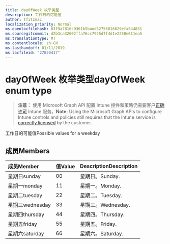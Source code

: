 ```yaml
---
title: dayOfWeek 枚举类型
description: 工作日的可能值
author: tfitzmac
localization_priority: Normal
ms.openlocfilehash: 03f9a7816c9361b5baed52756816629efa544831
ms.sourcegitcommit: d2b3ca32602ffa76cc7925d7f4d1e2258e611ea5
ms.translationtype: MT
ms.contentlocale: zh-CN
ms.lasthandoff: 01/11/2019
ms.locfileid: "27820417"
---
```

# <a name="dayofweek-enum-type"></a><span data-ttu-id="80688-103">dayOfWeek 枚举类型</span><span class="sxs-lookup"><span data-stu-id="80688-103">dayOfWeek enum type</span></span>

> <span data-ttu-id="80688-104">**注意：** 使用 Microsoft Graph API 配置 Intune 控件和策略仍需要客户[正确许可](https://go.microsoft.com/fwlink/?linkid=839381) Intune 服务。</span><span class="sxs-lookup"><span data-stu-id="80688-104">**Note:** Using the Microsoft Graph APIs to configure Intune controls and policies still requires that the Intune service is [correctly licensed](https://go.microsoft.com/fwlink/?linkid=839381) by the customer.</span></span>

<span data-ttu-id="80688-105">工作日的可能值</span><span class="sxs-lookup"><span data-stu-id="80688-105">Possible values for a weekday</span></span>
## <a name="members"></a><span data-ttu-id="80688-106">成员</span><span class="sxs-lookup"><span data-stu-id="80688-106">Members</span></span>
|<span data-ttu-id="80688-107">成员</span><span class="sxs-lookup"><span data-stu-id="80688-107">Member</span></span>|<span data-ttu-id="80688-108">值</span><span class="sxs-lookup"><span data-stu-id="80688-108">Value</span></span>|<span data-ttu-id="80688-109">Description</span><span class="sxs-lookup"><span data-stu-id="80688-109">Description</span></span>|
|:---|:---|:---|
|<span data-ttu-id="80688-110">星期日</span><span class="sxs-lookup"><span data-stu-id="80688-110">sunday</span></span>|<span data-ttu-id="80688-111">0</span><span class="sxs-lookup"><span data-stu-id="80688-111">0</span></span>|<span data-ttu-id="80688-112">星期日。</span><span class="sxs-lookup"><span data-stu-id="80688-112">Sunday.</span></span>|
|<span data-ttu-id="80688-113">星期一</span><span class="sxs-lookup"><span data-stu-id="80688-113">monday</span></span>|<span data-ttu-id="80688-114">1</span><span class="sxs-lookup"><span data-stu-id="80688-114">1</span></span>|<span data-ttu-id="80688-115">星期一。</span><span class="sxs-lookup"><span data-stu-id="80688-115">Monday.</span></span>|
|<span data-ttu-id="80688-116">星期二</span><span class="sxs-lookup"><span data-stu-id="80688-116">tuesday</span></span>|<span data-ttu-id="80688-117">2</span><span class="sxs-lookup"><span data-stu-id="80688-117">2</span></span>|<span data-ttu-id="80688-118">星期二。</span><span class="sxs-lookup"><span data-stu-id="80688-118">Tuesday.</span></span>|
|<span data-ttu-id="80688-119">星期三</span><span class="sxs-lookup"><span data-stu-id="80688-119">wednesday</span></span>|<span data-ttu-id="80688-120">3</span><span class="sxs-lookup"><span data-stu-id="80688-120">3</span></span>|<span data-ttu-id="80688-121">星期三。</span><span class="sxs-lookup"><span data-stu-id="80688-121">Wednesday.</span></span>|
|<span data-ttu-id="80688-122">星期四</span><span class="sxs-lookup"><span data-stu-id="80688-122">thursday</span></span>|<span data-ttu-id="80688-123">4</span><span class="sxs-lookup"><span data-stu-id="80688-123">4</span></span>|<span data-ttu-id="80688-124">星期四。</span><span class="sxs-lookup"><span data-stu-id="80688-124">Thursday.</span></span>|
|<span data-ttu-id="80688-125">星期五</span><span class="sxs-lookup"><span data-stu-id="80688-125">friday</span></span>|<span data-ttu-id="80688-126">5</span><span class="sxs-lookup"><span data-stu-id="80688-126">5</span></span>|<span data-ttu-id="80688-127">星期五。</span><span class="sxs-lookup"><span data-stu-id="80688-127">Friday.</span></span>|
|<span data-ttu-id="80688-128">星期六</span><span class="sxs-lookup"><span data-stu-id="80688-128">saturday</span></span>|<span data-ttu-id="80688-129">6</span><span class="sxs-lookup"><span data-stu-id="80688-129">6</span></span>|<span data-ttu-id="80688-130">星期六。</span><span class="sxs-lookup"><span data-stu-id="80688-130">Saturday.</span></span>|



